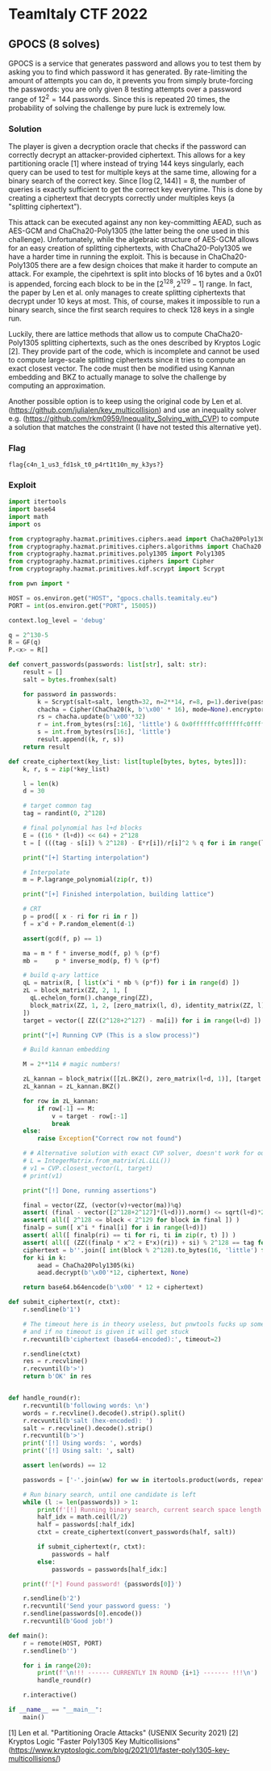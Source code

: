 # TeamItaly CTF 2022

## GPOCS (8 solves)

GPOCS is a service that generates password and allows you to test them by asking you to find which password it has generated. By rate-limiting the amount of attempts you can do, it prevents you from simply brute-forcing the passwords: you are only given 8 testing attempts over a password range of $12^2 = 144$ passwords. Since this is repeated 20 times, the probability of solving the challenge by pure luck is extremely low.

### Solution

The player is given a decryption oracle that checks if the password can correctly decrypt an attacker-provided ciphertext. This allows for a key partitioning oracle [1] where instead of trying 144 keys singularly, each query can be used to test for multiple keys at the same time, allowing for a binary search of the correct key. Since $\lceil\log(2, 144)\rceil = 8$, the number of queries is exactly sufficient to get the correct key everytime. This is done by creating a ciphertext that decrypts correctly under multiples keys (a "splitting ciphertext").

This attack can be executed against any non key-committing AEAD, such as AES-GCM and ChaCha20-Poly1305 (the latter being the one used in this challenge). Unfortunately, while the algebraic structure of AES-GCM allows for an easy creation of splitting ciphertexts, with ChaCha20-Poly1305 we have a harder time in running the exploit. This is because in ChaCha20-Poly1305 there are a few design choices that make it harder to compute an attack. For example, the cipehrtext is split into blocks of 16 bytes and a 0x01 is appended, forcing each block to be in the $[2^{128}, 2^{129}-1]$ range. In fact, the paper by Len et al. only manages to create splitting ciphertexts that decrypt under 10 keys at most. This, of course, makes it impossible to run a binary search, since the first search requires to check 128 keys in a single run.

Luckily, there are lattice methods that allow us to compute ChaCha20-Poly1305 splitting ciphertexts, such as the ones described by Kryptos Logic [2]. They provide part of the code, which is incomplete and cannot be used to compute large-scale splitting ciphertexts since it tries to compute an exact closest vector. The code must then be modified using Kannan embedding and BKZ to actually manage to solve the challenge by computing an approximation.

Another possible option is to keep using the original code by Len et al. (https://github.com/julialen/key_multicollision) and use an inequality solver e.g. (https://github.com/rkm0959/Inequality_Solving_with_CVP) to compute a solution that matches the constraint (I have not tested this alternative yet).

### Flag

```
flag{c4n_1_us3_fd1sk_t0_p4rt1t10n_my_k3ys?}
```

### Exploit

```python
import itertools
import base64
import math
import os

from cryptography.hazmat.primitives.ciphers.aead import ChaCha20Poly1305
from cryptography.hazmat.primitives.ciphers.algorithms import ChaCha20
from cryptography.hazmat.primitives.poly1305 import Poly1305
from cryptography.hazmat.primitives.ciphers import Cipher
from cryptography.hazmat.primitives.kdf.scrypt import Scrypt

from pwn import *

HOST = os.environ.get("HOST", "gpocs.challs.teamitaly.eu")
PORT = int(os.environ.get("PORT", 15005))

context.log_level = 'debug'

q = 2^130-5
R = GF(q)
P.<x> = R[]

def convert_passwords(passwords: list[str], salt: str):
    result = []
    salt = bytes.fromhex(salt)

    for password in passwords:
        k = Scrypt(salt=salt, length=32, n=2**14, r=8, p=1).derive(password.encode())
        chacha = Cipher(ChaCha20(k, b'\x00' * 16), mode=None).encryptor()
        rs = chacha.update(b'\x00'*32)
        r = int.from_bytes(rs[:16], 'little') & 0x0ffffffc0ffffffc0ffffffc0fffffff
        s = int.from_bytes(rs[16:], 'little')
        result.append((k, r, s))
    return result

def create_ciphertext(key_list: list[tuple[bytes, bytes, bytes]]):
    k, r, s = zip(*key_list)

    l = len(k)
    d = 30

    # target common tag
    tag = randint(0, 2^128)

    # final polynomial has l+d blocks
    E = ((16 * (l+d)) << 64) + 2^128
    t = [ (((tag - s[i]) % 2^128) - E*r[i])/r[i]^2 % q for i in range(l) ]

    print("[+] Starting interpolation")

    # Interpolate
    m = P.lagrange_polynomial(zip(r, t))

    print("[+] Finished interpolation, building lattice")

    # CRT
    p = prod([ x - ri for ri in r ])
    f = x^d + P.random_element(d-1)

    assert(gcd(f, p) == 1)

    ma = m * f * inverse_mod(f, p) % (p*f)
    mb =     p * inverse_mod(p, f) % (p*f)

    # build q-ary lattice
    qL = matrix(R, [ list(x^i * mb % (p*f)) for i in range(d) ])
    zL = block_matrix(ZZ, 2, 1, [
      qL.echelon_form().change_ring(ZZ),
      block_matrix(ZZ, 1, 2, [zero_matrix(l, d), identity_matrix(ZZ, l) * q])
    ])
    target = vector([ ZZ((2^128+2^127) - ma[i]) for i in range(l+d) ])

    print("[+] Running CVP (This is a slow process)")

    # Build kannan embedding

    M = 2**114 # magic numbers!

    zL_kannan = block_matrix([[zL.BKZ(), zero_matrix(l+d, 1)], [target.row(), M]])
    zL_kannan = zL_kannan.BKZ()

    for row in zL_kannan:
        if row[-1] == M:
            v = target - row[:-1]
            break
    else:
        raise Exception("Correct row not found")

    # # Alternative solution with exact CVP solver, doesn't work for our sizes!
    # L = IntegerMatrix.from_matrix(zL.LLL())
    # v1 = CVP.closest_vector(L, target)
    # print(v1)

    print("[!] Done, running assertions")

    final = vector(ZZ, (vector(v)+vector(ma))%q)
    assert( (final - vector([2^128+2^127]*(l+d))).norm() <= sqrt(l+d)*2^127 )
    assert( all([ 2^128 <= block < 2^129 for block in final ]) )
    finalp = sum([ x^i * final[i] for i in range(l+d)])
    assert( all([ finalp(ri) == ti for ri, ti in zip(r, t) ]) )
    assert( all([ (ZZ((finalp * x^2 + E*x)(ri)) + si) % 2^128 == tag for ri,si in zip(r,s)]) )
    ciphertext = b''.join([ int(block % 2^128).to_bytes(16, 'little') for block in reversed(final) ]) + tag.to_bytes(16, 'little')
    for ki in k:
        aead = ChaCha20Poly1305(ki)
        aead.decrypt(b'\x00'*12, ciphertext, None)

    return base64.b64encode(b'\x00' * 12 + ciphertext)

def submit_ciphertext(r, ctxt):
    r.sendline(b'1')

    # The timeout here is in theory useless, but pnwtools fucks up somehow
    # and if no timeout is given it will get stuck
    r.recvuntil(b'ciphertext (base64-encoded):', timeout=2)

    r.sendline(ctxt)
    res = r.recvline()
    r.recvuntil(b'>')
    return b'OK' in res


def handle_round(r):
    r.recvuntil(b'following words: \n')
    words = r.recvline().decode().strip().split()
    r.recvuntil(b'salt (hex-encoded): ')
    salt = r.recvline().decode().strip()
    r.recvuntil(b'>')
    print('[!] Using words: ', words)
    print('[!] Using salt: ', salt)

    assert len(words) == 12

    passwords = ['-'.join(ww) for ww in itertools.product(words, repeat=2)]

    # Run binary search, until one candidate is left
    while (l := len(passwords)) > 1:
        print(f'[!] Running binary search, current search space length: {l}')
        half_idx = math.ceil(l/2)
        half = passwords[:half_idx]
        ctxt = create_ciphertext(convert_passwords(half, salt))

        if submit_ciphertext(r, ctxt):
            passwords = half
        else:
            passwords = passwords[half_idx:]

    print(f'[*] Found password! {passwords[0]}')

    r.sendline(b'2')
    r.recvuntil('Send your password guess: ')
    r.sendline(passwords[0].encode())
    r.recvuntil(b'Good job!')

def main():
    r = remote(HOST, PORT)
    r.sendline(b'')

    for i in range(20):
        print(f'\n!!! ------ CURRENTLY IN ROUND {i+1} ------- !!!\n')
        handle_round(r)

    r.interactive()

if __name__ == "__main__":
    main()
```

[1] Len et al. "Partitioning Oracle Attacks" (USENIX Security 2021)
[2] Kryptos Logic "Faster Poly1305 Key Multicollisions" (https://www.kryptoslogic.com/blog/2021/01/faster-poly1305-key-multicollisions/)
